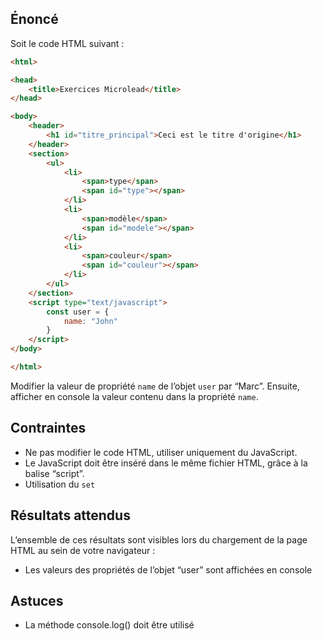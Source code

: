 ## Énoncé

Soit le code HTML suivant :

```html
<html>

<head>
    <title>Exercices Microlead</title>
</head>

<body>
    <header>
        <h1 id="titre_principal">Ceci est le titre d'origine</h1>
    </header>
    <section>
        <ul>
            <li>
                <span>type</span>
                <span id="type"></span>
            </li>
            <li>
                <span>modèle</span>
                <span id="modele"></span>
            </li>
            <li>
                <span>couleur</span>
                <span id="couleur"></span>
            </li>
        </ul>
    </section>
    <script type="text/javascript">
        const user = {
            name: "John"
        }
    </script>
</body>

</html>
```

Modifier la valeur de propriété ```name``` de l’objet ```user``` par “Marc”. Ensuite, afficher en console la valeur contenu dans la propriété ```name```.

## Contraintes

- Ne pas modifier le code HTML, utiliser uniquement du JavaScript.
- Le JavaScript doit être inséré dans le même fichier HTML, grâce à la balise “script”.
- Utilisation du ```set```

## Résultats attendus

L’ensemble de ces résultats sont visibles lors du chargement de la page HTML au sein de votre navigateur :

- Les valeurs des propriétés de l’objet “user” sont affichées en console

## Astuces

- La méthode console.log() doit être utilisé